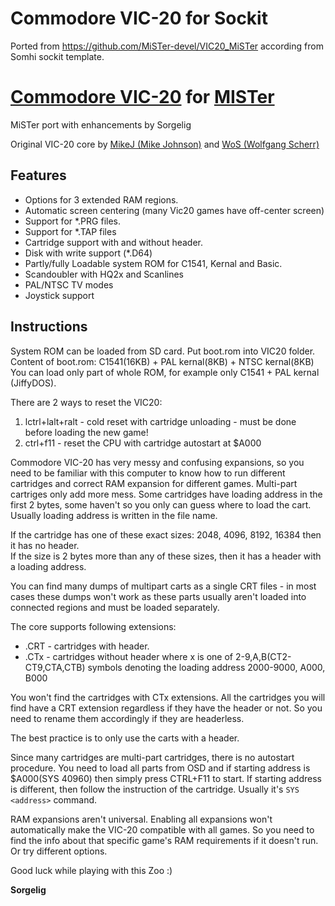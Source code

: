 # Commodore VIC-20 for Sockit
Ported from https://github.com/MiSTer-devel/VIC20_MiSTer according from Somhi sockit template.

# [Commodore VIC-20](https://en.wikipedia.org/wiki/Commodore_VIC-20) for [MISTer](https://github.com/MiSTer-devel/Main_MiSTer/wiki)
MiSTer port with enhancements by Sorgelig

Original VIC-20 core by [MikeJ (Mike Johnson)](https://www.fpgaarcade.com/author/mikej/) and [WoS (Wolfgang Scherr)](https://www.researchgate.net/profile/Wolfgang_Scherr2)

## Features

* Options for 3 extended RAM regions.
* Automatic screen centering (many Vic20 games have off-center screen)
* Support for *.PRG files.
* Support for *.TAP files
* Cartridge support with and without header.
* Disk with write support (*.D64)
* Partly/fully Loadable system ROM for C1541, Kernal and Basic.
* Scandoubler with HQ2x and Scanlines
* PAL/NTSC TV modes
* Joystick support

## Instructions

System ROM can be loaded from SD card. Put boot.rom into VIC20 folder.  
Content of boot.rom: C1541(16KB) + PAL kernal(8KB) + NTSC kernal(8KB)  
You can load only part of whole ROM, for example only C1541 + PAL kernal (JiffyDOS).

There are 2 ways to reset the VIC20:
1. lctrl+lalt+ralt - cold reset with cartridge unloading - must be done before loading the new game!
2. ctrl+f11 - reset the CPU with cartridge autostart at $A000

Commodore VIC-20 has very messy and confusing expansions, so you need to be familiar with this computer to know how to run different cartridges and correct RAM expansion for different games. Multi-part cartriges only add more mess. Some cartridges have loading address in the first 2 bytes, some haven't so you only can guess where to load the cart. Usually loading address is written in the file name.

If the cartridge has one of these exact sizes: 2048, 4096, 8192, 16384 then it has no header.  
If the size is 2 bytes more than any of these sizes, then it has a header with a loading address.

You can find many dumps of multipart carts as a single CRT files - in most cases these dumps won't work as these parts usually aren't loaded into connected regions and must be loaded separately.

The core supports following extensions:
* .CRT - cartridges with header.
* .CTx - cartridges without header where x is one of 2-9,A,B(CT2-CT9,CTA,CTB) symbols denoting the loading address 2000-9000, A000, B000

You won't find the cartridges with CTx extensions. All the cartridges you will find have a CRT extension regardless if they have the header or not. So you need to rename them accordingly if they are headerless.

The best practice is to only use the carts with a header.

Since many cartridges are multi-part cartridges, there is no autostart procedure. You need to load all parts from OSD and if starting address is $A000(SYS 40960) then simply press CTRL+F11 to start. If starting address is different, then follow the instruction of the cartridge. Usually it's `SYS <address>` command.

RAM expansions aren't universal. Enabling all expansions won't automatically make the VIC-20 compatible with all games. So you need to find the info about that specific game's RAM requirements if it doesn't run. Or try different options.

Good luck while playing with this Zoo :)


**Sorgelig**
